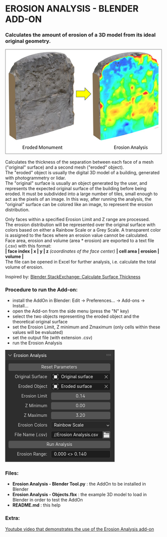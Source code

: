 # EROSION ANALYSIS - BLENDER ADD-ON
### Calculates the amount of erosion of a 3D model from its ideal original geometry.

![](https://github.com/riccardorocca/Erosion-Analysis-Blender-Tool/blob/main/docs/Addon_Display.jpg)

Calculates the thickness of the separation between each face of a mesh ("original" surface) and a second mesh ("eroded" object).  
The "eroded" object is usually the digital 3D model of a building, generated with photogrammetry or lidar.  
The "original" surface is usually an object generated by the user, and represents the expected original surface of the building before being eroded. It must be subdivided into a large number of tiles, small enough to act as the pixels of an image. In this way, after running the analysis, the "original" surface can be colored like an image, to represent the erosion distribution.

Only faces within a specified Erosion Limit and Z range are processed.  
The erosion distribution will be represented over the original surface with colors based on either a Rainbow Scale or a Grey Scale. A transparent color is assigned to the faces where an erosion value cannot be calculated.  
Face area, erosion and volume (area * erosion) are exported to a text file (.csv) with this format:  
**| face index | x | y | z** *(coordinates of the face center)* **| cell area | erosion | volume |**  
The file can be opened in Excel for further analysis, i.e. calculate the total volume of erosion.  

Inspired by: [Blender StackExchange: Calculate Surface Thickness](https://blender.stackexchange.com/questions/91626/calculate-surfaces-thickness)

### Procedure to run the Add-on:
- install the AddOn in Blender: Edit -> Preferences... -> Add-ons -> Install...
- open the Add-on from the side menu (press the "N" key)
- select the two objects representing the eroded object and the theoretical original surface 
- set the Erosion Limit, Z minimum and Zmaximum (only cells within these values will be evaluated)
- set the output file (with extension .csv)
- run the Erosion Analysis

![](https://github.com/riccardorocca/Erosion-Analysis-Blender-Tool/blob/main/docs/Addon_Menu.png)

### Files:
- **Erosion Analysis - Blender Tool.py** : the AddOn to be installed in Blender
- **Erosion Analysis - Objects.fbx** : the example 3D model to load in Blender in order to test the AddOn
- **README.md** : this help

### Extra:
[Youtube video that demonstrates the use of the Erosion Analysis add-on](https://youtu.be/KOYcD5GtISI)
